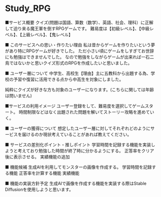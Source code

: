# Study_RPG
■サービス概要
クイズ(問題は国語、算数（数学）、英語、社会、理科）に正解して迫り来る魔王軍を倒すRPGゲームです。
難易度は【初級レベル】、【中級レベル】、【上級レベル】、【鬼レベル】

■ このサービスへの思い・作りたい理由
私は昔からゲームを作りたいという夢があり特にRPGゲームが好きでした。
ただ小さい頃にゲームをしすぎてお世辞にも勉強はできませんでした。
なので勉強をしながらゲームが出来れば一石二鳥ではないかと思いクイズ形式のRPGを作成したいと思いました。

■ ユーザー層について
中学生、高校生【理由】主に五教科から出題する為、学校の予習や復習に活用できる点から中高生を対象にしました。

純粋にクイズが好きな方も対象のユーザーになります。(こちらに関しては年齢は問いません)

■サービスの利用イメージ
ユーザー登録をして、難易度を選択してゲームスタート。
時間制限などはなく出題された問題を解いてストーリー攻略を進めていく。

■ ユーザーの獲得について
想定したユーザー層に対してそれぞれどのようにサービスを届けるのか現状考えていることがあれば教えてください。

■ サービスの差別化ポイント・推しポイント
学習時間を記録する機能を実装しようと考えており勉強した時間が終了時に分かるようにする。
正答率をクリア後に表示させる。
実績機能の追加

■ 機能候補
生成AIを利用してモンスターの画像を作成する。
学習時間を記録する機能
正答率を計算する機能
実績機能

■ 機能の実装方針予定
生成AIで画像を作成する機能を実装する際はStable Diffusionを使用しようと思います。
